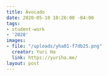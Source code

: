 ```yaml
---
title: Avocado
date: 2020-05-10 10:26:00 -04:00
tags:
- student-work
- '2020'
images:
- file: "/uploads/yha01-f7db25.png"
  creator: Yuri Ha
  link: https://yuriha.me/
layout: post
---
```



